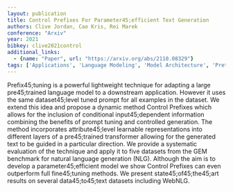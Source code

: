 ```yaml
---
layout: publication
title: Control Prefixes For Parameter45;efficient Text Generation
authors: Clive Jordan, Cao Kris, Rei Marek
conference: "Arxiv"
year: 2021
bibkey: clive2021control
additional_links:
  - {name: "Paper", url: "https://arxiv.org/abs/2110.08329"}
tags: ['Applications', 'Language Modeling', 'Model Architecture', 'Pretraining Methods', 'Prompting', 'Transformer']
---
```

Prefix45;tuning is a powerful lightweight technique for adapting a large pre45;trained language model to a downstream application. However it uses the same dataset45;level tuned prompt for all examples in the dataset. We extend this idea and propose a dynamic method Control Prefixes which allows for the inclusion of conditional input45;dependent information combining the benefits of prompt tuning and controlled generation. The method incorporates attribute45;level learnable representations into different layers of a pre45;trained transformer allowing for the generated text to be guided in a particular direction. We provide a systematic evaluation of the technique and apply it to five datasets from the GEM benchmark for natural language generation (NLG). Although the aim is to develop a parameter45;efficient model we show Control Prefixes can even outperform full fine45;tuning methods. We present state45;of45;the45;art results on several data45;to45;text datasets including WebNLG.
